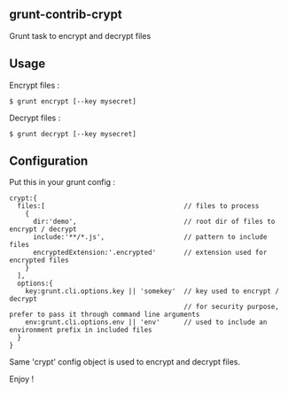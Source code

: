 ## grunt-contrib-crypt

Grunt task to encrypt and decrypt files

## Usage

Encrypt files :

    $ grunt encrypt [--key mysecret]

Decrypt files :

    $ grunt decrypt [--key mysecret]

## Configuration

Put this in your grunt config :

    crypt:{
      files:[                                   // files to process
        {
          dir:'demo',                           // root dir of files to encrypt / decrypt
          include:'**/*.js',                    // pattern to include files
          encryptedExtension:'.encrypted'       // extension used for encrypted files
        }
      ],
      options:{
        key:grunt.cli.options.key || 'somekey'  // key used to encrypt / decrypt
                                                // for security purpose, prefer to pass it through command line arguments
        env:grunt.cli.options.env || 'env'      // used to include an environment prefix in included files
      }
    }

Same 'crypt' config object is used to encrypt and decrypt files.

Enjoy !
